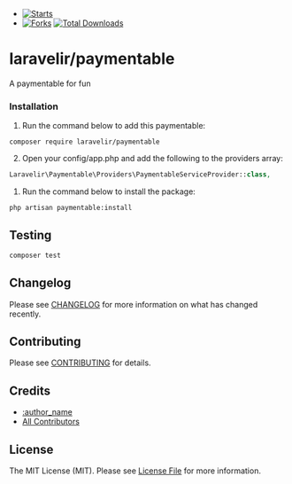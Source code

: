 - [![Starts](https://img.shields.io/github/stars/laravelir/paymentable?style=flat&logo=github)](https://github.com/laravelir/paymentable/forks)
- [![Forks](https://img.shields.io/github/forks/laravelir/paymentable?style=flat&logo=github)](https://github.com/laravelir/paymentable/stargazers)
  [![Total Downloads](https://img.shields.io/packagist/dt/laravelir/paymentable.svg?style=flat-square)](https://packagist.org/packages/laravelir/paymentable)


# laravelir/paymentable

A paymentable for fun

### Installation

1. Run the command below to add this paymentable:

```
composer require laravelir/paymentable
```

2. Open your config/app.php and add the following to the providers array:

```php
Laravelir\Paymentable\Providers\PaymentableServiceProvider::class,
```

1. Run the command below to install the package:

```
php artisan paymentable:install
```


## Testing

```bash
composer test
```

## Changelog

Please see [CHANGELOG](CHANGELOG.md) for more information on what has changed recently.

## Contributing

Please see [CONTRIBUTING](.github/CONTRIBUTING.md) for details.

## Credits

- [:author_name](https://github.com/:author_username)
- [All Contributors](../../contributors)

## License

The MIT License (MIT). Please see [License File](LICENSE.md) for more information.

